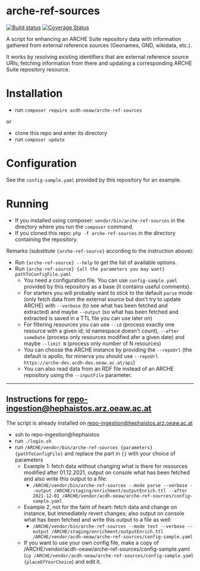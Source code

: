 # arche-ref-sources

[![Build status](https://github.com/acdh-oeaw/arche-ref-sources/actions/workflows/test.yaml/badge.svg)](https://github.com/acdh-oeaw/arche-ref-sources/actions/workflows/test.yaml)
[![Coverage Status](https://coveralls.io/repos/github/acdh-oeaw/arche-ref-sources/badge.svg?branch=master)](https://coveralls.io/github/acdh-oeaw/arche-ref-sources?branch=master)

A script for enhancing an ARCHE Suite repository data with information gathered from external reference sources (Geonames, GND, wikidata, etc.).

It works by resolving existing identifiers that are external reference source URIs, fetching information from there and updating a corresponding ARCHE Suite repository resource.

# Installation

* run `composer require acdh-oeaw/arche-ref-sources`

or

* clone this repo and enter its directory
* run `composer update`

# Configuration

See the `config-sample.yaml` provided by this repository for an example.

# Running

* If you installed using composer: `vendor/bin/arche-ref-sources` in the directory where you run the `composer` command.
* If you cloned this repo: `php -f arche-ref-sources` in the directory containing the repository.

Remarks (substitute `{arche-ref-source}` according to the instruction above):

* Run `{arche-ref-source} --help` to get the list of available options.
* Run `{arche-ref-source} {all the parameters you may want} pathToConfigFile.yaml`
  * You need a configuration file. You can use `config-sample.yaml` provided by this repository as a base (it contains useful comments).
  * For starters you will probably want to stick to the default `parse` mode (only fetch data from the external source but don't try to update ARCHE) with `--verbose` (to see what has been fetched and extracted) and maybe `--output` (so what has been fetched and extracted is saved in a TTL file you can use later on)
  * For filtering resources you can use `--id` (process exactly one resource with a given id; id namespace doesn't count), `--after someDate` (process only resources modified afer a given date) and maybe `--limit N` (process only number of N resources)
  * You can choose the ARCHE instance by providing the `--repoUrl` (the default is apollo, for minerva you should use `--repoUrl https://arche-dev.acdh-dev.oeaw.ac.at/api`)
  * You can also read data from an RDF file instead of an ARCHE repository using the `--inputFile` parameter.

---

## Instructions for repo-ingestion@hephaistos.arz.oeaw.ac.at

The script is already installed on repo-ingestion@hephaistos.arz.oeaw.ac.at

* ssh to repo-ingestion@hephaistos
* run `./login.sh`
* run `/ARCHE/vendor/bin/arche-ref-sources {parameters} {pathToConfigFile}` and replace the part in `{}` with your choice of parameters
  * Example 1: fetch data without changing what is there for resources modified after 01.12.2021, output on console what has been fetched and also write this output to a file: 
     * `/ARCHE/vendor/bin/arche-ref-sources --mode parse --verbose --output /ARCHE/staging/enrichment/outputEnrich.ttl --after 2021-12-01 /ARCHE/vendor/acdh-oeaw/arche-ref-sources/config-sample.yaml`
  * Example 2, not for the faint of heart: fetch data and change on instance, but immediately revert changes; also output on console what has been fetched and  write this output to a file as well: 
     * `/ARCHE/vendor/bin/arche-ref-sources --mode test --verbose --output /ARCHE/staging/enrichment/outputEnrich.ttl /ARCHE/vendor/acdh-oeaw/arche-ref-sources/config-sample.yaml` 
  * If you want to use your own config file, make a copy of /ARCHE/vendor/acdh-oeaw/arche-ref-sources/config-sample.yaml (`cp /ARCHE/vendor/acdh-oeaw/arche-ref-sources/config-sample.yaml {placeOfYourChoice`) and edit it.


